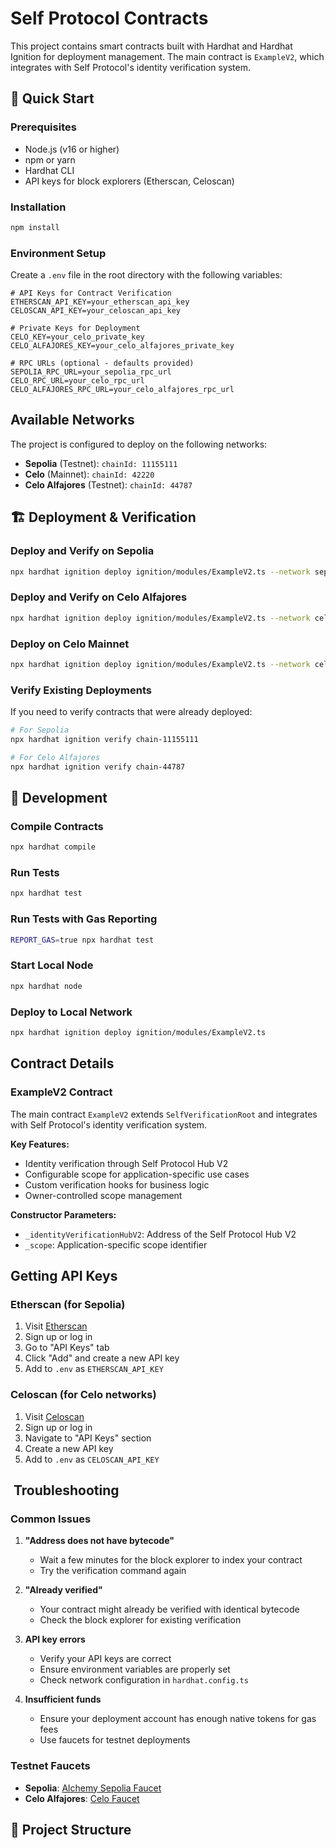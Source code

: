 # Self Protocol Contracts

This project contains smart contracts built with Hardhat and Hardhat Ignition for deployment management. The main contract is `ExampleV2`, which integrates with Self Protocol's identity verification system.

## 🚀 Quick Start

### Prerequisites

- Node.js (v16 or higher)
- npm or yarn
- Hardhat CLI
- API keys for block explorers (Etherscan, Celoscan)

### Installation

```bash
npm install
```

### Environment Setup

Create a `.env` file in the root directory with the following variables:

```env
# API Keys for Contract Verification
ETHERSCAN_API_KEY=your_etherscan_api_key
CELOSCAN_API_KEY=your_celoscan_api_key

# Private Keys for Deployment
CELO_KEY=your_celo_private_key
CELO_ALFAJORES_KEY=your_celo_alfajores_private_key

# RPC URLs (optional - defaults provided)
SEPOLIA_RPC_URL=your_sepolia_rpc_url
CELO_RPC_URL=your_celo_rpc_url
CELO_ALFAJORES_RPC_URL=your_celo_alfajores_rpc_url
```

##  Available Networks

The project is configured to deploy on the following networks:

- **Sepolia** (Testnet): `chainId: 11155111`
- **Celo** (Mainnet): `chainId: 42220`
- **Celo Alfajores** (Testnet): `chainId: 44787`

## 🏗️ Deployment & Verification

### Deploy and Verify on Sepolia

```bash
npx hardhat ignition deploy ignition/modules/ExampleV2.ts --network sepolia --verify
```

### Deploy and Verify on Celo Alfajores

```bash
npx hardhat ignition deploy ignition/modules/ExampleV2.ts --network celoAlfajores --verify
```

### Deploy on Celo Mainnet

```bash
npx hardhat ignition deploy ignition/modules/ExampleV2.ts --network celo
```

### Verify Existing Deployments

If you need to verify contracts that were already deployed:

```bash
# For Sepolia
npx hardhat ignition verify chain-11155111

# For Celo Alfajores
npx hardhat ignition verify chain-44787
```

## 🔧 Development

### Compile Contracts

```bash
npx hardhat compile
```

### Run Tests

```bash
npx hardhat test
```

### Run Tests with Gas Reporting

```bash
REPORT_GAS=true npx hardhat test
```

### Start Local Node

```bash
npx hardhat node
```

### Deploy to Local Network

```bash
npx hardhat ignition deploy ignition/modules/ExampleV2.ts
```

##  Contract Details

### ExampleV2 Contract

The main contract `ExampleV2` extends `SelfVerificationRoot` and integrates with Self Protocol's identity verification system.

**Key Features:**
- Identity verification through Self Protocol Hub V2
- Configurable scope for application-specific use cases
- Custom verification hooks for business logic
- Owner-controlled scope management

**Constructor Parameters:**
- `_identityVerificationHubV2`: Address of the Self Protocol Hub V2
- `_scope`: Application-specific scope identifier

##  Getting API Keys

### Etherscan (for Sepolia)
1. Visit [Etherscan](https://etherscan.io)
2. Sign up or log in
3. Go to "API Keys" tab
4. Click "Add" and create a new API key
5. Add to `.env` as `ETHERSCAN_API_KEY`

### Celoscan (for Celo networks)
1. Visit [Celoscan](https://celoscan.io)
2. Sign up or log in
3. Navigate to "API Keys" section
4. Create a new API key
5. Add to `.env` as `CELOSCAN_API_KEY`

## ️ Troubleshooting

### Common Issues

1. **"Address does not have bytecode"**
   - Wait a few minutes for the block explorer to index your contract
   - Try the verification command again

2. **"Already verified"**
   - Your contract might already be verified with identical bytecode
   - Check the block explorer for existing verification

3. **API key errors**
   - Verify your API keys are correct
   - Ensure environment variables are properly set
   - Check network configuration in `hardhat.config.ts`

4. **Insufficient funds**
   - Ensure your deployment account has enough native tokens for gas fees
   - Use faucets for testnet deployments

### Testnet Faucets

- **Sepolia**: [Alchemy Sepolia Faucet](https://sepoliafaucet.com/)
- **Celo Alfajores**: [Celo Faucet](https://faucet.celo.org/)

## 📁 Project Structure
